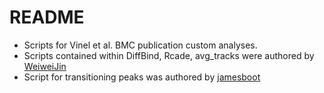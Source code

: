 # README

- Scripts for Vinel et al. BMC publication custom analyses.
- Scripts contained within DiffBind, Rcade, avg_tracks were authored by [WeiweiJin](https://github.com/WeiweiJin)
- Script for transitioning peaks was authored by [jamesboot](https://github.com/jamesboot)
